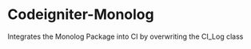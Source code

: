 Codeigniter-Monolog
===================

Integrates the Monolog Package into CI by overwriting the CI_Log class